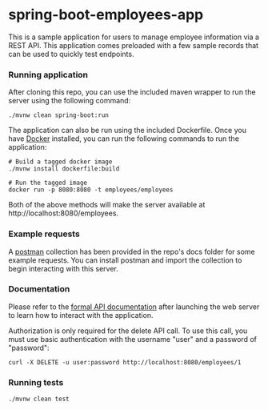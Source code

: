 # spring-boot-employees-app

This is a sample application for users to manage employee information via a REST API. This application comes preloaded with a few
sample records that can be used to quickly test endpoints.

### Running application
After cloning this repo, you can use the included maven wrapper to run the server using the following command:
```
./mvnw clean spring-boot:run
```

The application can also be run using the included Dockerfile. Once you have [Docker](https://www.docker.com/) installed,
you can run the following commands to run the application:
```
# Build a tagged docker image
./mvnw install dockerfile:build

# Run the tagged image
docker run -p 8080:8080 -t employees/employees
```

Both of the above methods will make the server available at http://localhost:8080/employees.

### Example requests
A [postman](https://www.getpostman.com/) collection has been provided in the repo's docs folder for some example requests.
You can install postman and import the collection to begin interacting with this server.

### Documentation
Please refer to the [formal API documentation](http://localhost:8080/swagger-ui.html) after launching the web server to
learn how to interact with the application.

Authorization is only required for the delete API call. To use this call, you must use basic authentication with the
username "user" and a password of "password":

```
curl -X DELETE -u user:password http://localhost:8080/employees/1
```

### Running tests
```
./mvnw clean test
```
